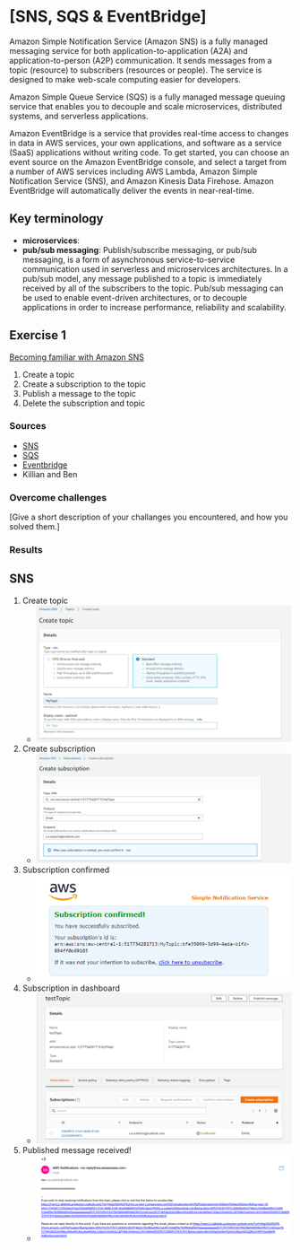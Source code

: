 # [SNS, SQS & EventBridge]
Amazon Simple Notification Service (Amazon SNS) is a fully managed messaging service for both application-to-application (A2A) and application-to-person (A2P) communication. It sends messages from a topic (resource) to subscribers (resources or people). The service is designed to make web-scale computing easier for developers. 

Amazon Simple Queue Service (SQS) is a fully managed message queuing service that enables you to decouple and scale microservices, distributed systems, and serverless applications. 

Amazon EventBridge is a service that provides real-time access to changes in data in AWS services, your own applications, and software as a service (SaaS) applications without writing code. To get started, you can choose an event source on the Amazon EventBridge console, and select a target from a number of AWS services including AWS Lambda, Amazon Simple Notification Service (SNS), and Amazon Kinesis Data Firehose. Amazon EventBridge will automatically deliver the events in near-real-time.

## Key terminology
- **microservices**: 
- **pub/sub messaging**: Publish/subscribe messaging, or pub/sub messaging, is a form of asynchronous service-to-service communication used in serverless and microservices architectures. In a pub/sub model, any message published to a topic is immediately received by all of the subscribers to the topic. Pub/sub messaging can be used to enable event-driven architectures, or to decouple applications in order to increase performance, reliability and scalability.

## Exercise 1
[Becoming familiar with Amazon SNS](https://docs.aws.amazon.com/sns/latest/dg/sns-getting-started.html#sns-prerequisites)
1. Create a topic
2. Create a subscription to the topic
3. Publish a message to the topic
4. Delete the subscription and topic

### Sources
- [SNS](https://aws.amazon.com/sns/?whats-new-cards.sort-by=item.additionalFields.postDateTime&whats-new-cards.sort-order=desc)
- [SQS](https://aws.amazon.com/sqs/)
- [Eventbridge](https://aws.amazon.com/eventbridge/faqs/)
- Killian and Ben

### Overcome challenges
[Give a short description of your challanges you encountered, and how you solved them.]

### Results

## SNS
1. Create topic
   - ![](../../00_includes/AWS/AWS-14.6/creatTopic.png)
2. Create subscription
   -    ![](../../00_includes/AWS/AWS-14.6/createSub2.png)
3. Subscription confirmed
   - ![](../../00_includes/AWS/AWS-14.6/subscribed%20mail.png)
4. Subscription in dashboard
   - ![](../../00_includes/AWS/AWS-14.6/subscribed.png)
5. Published message received!
   - ![](../../00_includes/AWS/AWS-14.6/pubMessage.png)



